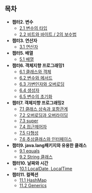 ## 목차
* **챕터2. 변수**
  * [2.1 변수의 타입](https://abcdefgh123123.tistory.com/392)
  * [2.2 비트와 바이트 / 2의 보수법](https://abcdefgh123123.tistory.com/393)
* **챕터3. 연산자**
  * [3.1 연산자](https://abcdefgh123123.tistory.com/394)
* **챕터5. 배열**
  * [5.1 배열](https://abcdefgh123123.tistory.com/396)
* **챕터6. 객체지향 프로그래밍1**
  * [6.1 클래스와 객체](https://abcdefgh123123.tistory.com/397)
  * [6.2 변수와 메서드](https://abcdefgh123123.tistory.com/398)
  * [6.3 가변인자와 오버로딩](https://abcdefgh123123.tistory.com/399)
  * [6.4 생성자](https://abcdefgh123123.tistory.com/400)
  * [6.5 변수의 초기화](https://abcdefgh123123.tistory.com/401)
* **챕터7. 객체지향 프로그래밍2**
  * [7.1 클래스 상속과 포함관계](https://abcdefgh123123.tistory.com/402)
  * [7.2 오버로딩과 오버라이딩](https://abcdefgh123123.tistory.com/403)
  * [7.3 super](https://abcdefgh123123.tistory.com/404)
  * [7.4 접근제어자](https://abcdefgh123123.tistory.com/406)
  * [7.5 다형성](https://abcdefgh123123.tistory.com/407)
  * [7.6 추상클래스와 인터페이스](https://abcdefgh123123.tistory.com/408)
* **챕터9. java.lang패키지와 유용한 클래스**
  * [9.1 equals](https://abcdefgh123123.tistory.com/409)
  * [9.2 String 클래스](https://abcdefgh123123.tistory.com/410)
* **챕터10. 날짜와 시간**
  * [10.1 LocalDate, LocalTime](https://abcdefgh123123.tistory.com/411)
* **챕터11. 컬렉션**
  * [11.1 HashMap](https://abcdefgh123123.tistory.com/413)
  * [11.2 Generics](https://abcdefgh123123.tistory.com/414)

